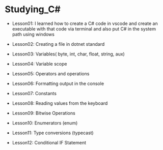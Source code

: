 


# Studying_C#
- Lesson01: I learned how to create a C# code in vscode and create an executable with that code via terminal and also put C# in the system path using windows

- Lesson02: Creating a file in dotnet standard

- Lesson03: Variables( byte, int, char, float, string, aux)

- Lesson04: Variable scope

- Lesson05: Operators and operations

- Lesson06: Formatting output in the console

- Lesson07: Constants

- Lesson08: Reading values ​​from the keyboard

- Lesson09: Bitwise Operations

- Lesson10: Enumerators (enum)

- Lesson11: Type conversions (typecast)

- Lesson12: Conditional IF Statement
